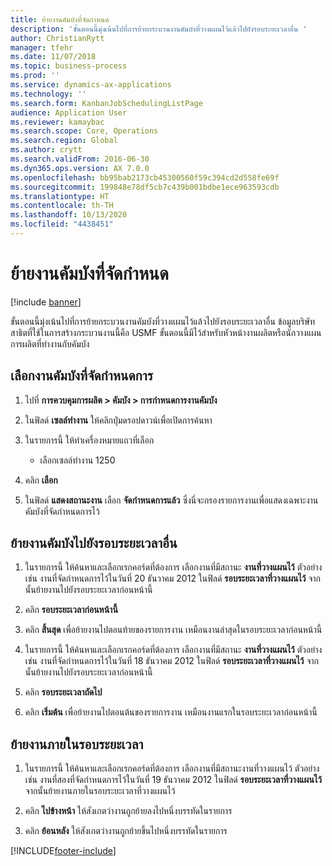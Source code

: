 ```yaml
---
title: ย้ายงานคัมบังที่จัดกำหนด
description: 'ขั้นตอนนี้มุ่งเน้นไปที่การย้ายกระบวนงานคัมบังที่วางแผนไว้แล้วไปยังรอบระยะเวลาอื่น '
author: ChristianRytt
manager: tfehr
ms.date: 11/07/2018
ms.topic: business-process
ms.prod: ''
ms.service: dynamics-ax-applications
ms.technology: ''
ms.search.form: KanbanJobSchedulingListPage
audience: Application User
ms.reviewer: kamaybac
ms.search.scope: Core, Operations
ms.search.region: Global
ms.author: crytt
ms.search.validFrom: 2016-06-30
ms.dyn365.ops.version: AX 7.0.0
ms.openlocfilehash: bb95bab2173cb45300560f59c394cd2d558fe69f
ms.sourcegitcommit: 199848e78df5cb7c439b001bdbe1ece963593cdb
ms.translationtype: HT
ms.contentlocale: th-TH
ms.lasthandoff: 10/13/2020
ms.locfileid: "4438451"
---
```

# <a name="move-scheduled-kanban-jobs"></a>ย้ายงานคัมบังที่จัดกำหนด

[!include [banner](../../includes/banner.md)]

ขั้นตอนนี้มุ่งเน้นไปที่การย้ายกระบวนงานคัมบังที่วางแผนไว้แล้วไปยังรอบระยะเวลาอื่น  ข้อมูลบริษัทสาธิตที่ใช้ในการสร้างกระบวนงานนี้คือ USMF ขั้นตอนนี้มีไว้สำหรับหัวหน้างานผลิตหรือนักวางแผนการผลิตที่ทำงานกับคัมบัง

## <a name="select-scheduled-kanban-jobs"></a>เลือกงานคัมบังที่จัดกำหนดการ 

1. ไปที่ **การควบคุมการผลิต > คัมบัง > การกำหนดการงานคัมบัง** 

2. ในฟิลด์ **เซลล์ทำงาน** ให้คลิกปุ่มดรอปดาวน์เพื่อเปิดการค้นหา 

3. ในรายการนี้ ให้ทำเครื่องหมายแถวที่เลือก 
   - เลือกเซลล์ทำงาน 1250 
4. คลิก **เลือก** 

5. ในฟิลด์ **แสดงสถานะงาน** เลือก **จัดกำหนดการแล้ว** ซึ่งนี่จะกรองรายการงานเพื่อแสดงเฉพาะงานคัมบังที่จัดกำหนดการไว้ 

## <a name="move-kanban-jobs-to-a-different-period"></a>ย้ายงานคัมบังไปยังรอบระยะเวลาอื่น 

1. ในรายการนี้ ให้ค้นหาและเลือกเรกคอร์ดที่ต้องการ เลือกงานที่มีสถานะ **งานที่วางแผนไว้** ตัวอย่างเช่น งานที่จัดกำหนดการไว้ในวันที่ 20 ธันวาคม 2012 ในฟิลด์ **รอบระยะเวลาที่วางแผนไว้** จากนั้นย้ายงานไปยังรอบระยะเวลาก่อนหน้านี้ 

2. คลิก **รอบระยะเวลาก่อนหน้านี้** 

3. คลิก **สิ้นสุด** เพื่อย้ายงานไปตอนท้ายของรายการงาน เหมือนงานล่าสุดในรอบระยะเวลาก่อนหน้านี้ 

4. ในรายการนี้ ให้ค้นหาและเลือกเรกคอร์ดที่ต้องการ เลือกงานที่มีสถานะ **งานที่วางแผนไว้** ตัวอย่างเช่น งานที่จัดกำหนดการไว้ในวันที่ 18 ธันวาคม 2012 ในฟิลด์ **รอบระยะเวลาที่วางแผนไว้** จากนั้นย้ายงานไปยังรอบระยะเวลาก่อนหน้านี้ 

5. คลิก **รอบระยะเวลาถัดไป** 

6. คลิก **เริ่มต้น** เพื่อย้ายงานไปตอนต้นของรายการงาน เหมือนงานแรกในรอบระยะเวลาก่อนหน้านี้ 

## <a name="move-a-job-within-a-period"></a>ย้ายงานภายในรอบระยะเวลา 

1. ในรายการนี้ ให้ค้นหาและเลือกเรกคอร์ดที่ต้องการ เลือกงานที่มีสถานะงานที่วางแผนไว้ ตัวอย่างเช่น งานที่สองที่จัดกำหนดการไว้ในวันที่ 19 ธันวาคม 2012 ในฟิลด์ **รอบระยะเวลาที่วางแผนไว้** จากนั้นย้ายงานภายในรอบระยะเวลาที่วางแผนไว้ 

2. คลิก **ไปข้างหน้า** ให้สังเกตว่างานถูกย้ายลงไปหนึ่งบรรทัดในรายการ 

3. คลิก **ย้อนหลัง** ให้สังเกตว่างานถูกย้ายขึ้นไปหนึ่งบรรทัดในรายการ


[!INCLUDE[footer-include](../../../includes/footer-banner.md)]